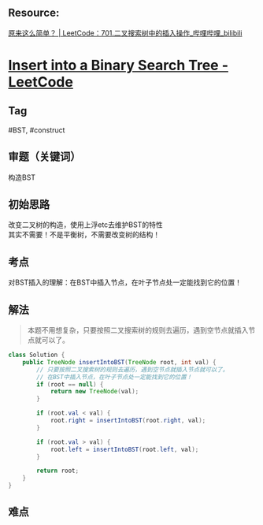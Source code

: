 ## Resource:
[原来这么简单？ | LeetCode：701.二叉搜索树中的插入操作_哔哩哔哩_bilibili](https://www.bilibili.com/video/BV1Et4y1c78Y/?share_source=copy_web&vd_source=11fa18bc276af3bba75dd7f376bfe9c9)
# [Insert into a Binary Search Tree - LeetCode](https://leetcode.com/problems/insert-into-a-binary-search-tree/)
## Tag
#BST, #construct

## 审题（关键词） 
构造BST

## 初始思路  
改变二叉树的构造，使用上浮etc去维护BST的特性  
其实不需要！不是平衡树，不需要改变树的结构！

## 考点  
对BST插入的理解：在BST中插入节点，在叶子节点处一定能找到它的位置！

## 解法  
> 本题不用想复杂，只要按照二叉搜索树的规则去遍历，遇到空节点就插入节点就可以了。
```java
class Solution {
    public TreeNode insertIntoBST(TreeNode root, int val) {
        // 只要按照二叉搜索树的规则去遍历，遇到空节点就插入节点就可以了。
        // 在BST中插入节点，在叶子节点处一定能找到它的位置！
        if (root == null) {
            return new TreeNode(val);
        }

        if (root.val < val) {
            root.right = insertIntoBST(root.right, val);
        }

        if (root.val > val) {
            root.left = insertIntoBST(root.left, val);
        }

        return root;
    }
}
```
## 难点
